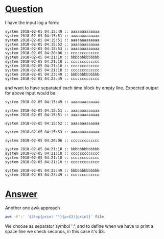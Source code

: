 # [Question](https://stackoverflow.com/questions/48617875/add-empty-line-between-each-time-blocks)
I have the input log a form:
```
system 2018-02-05 04:15:49 :: aaaaaaaaaaaaa  
system 2018-02-05 04:15:51 :: aaaaaaaaaaaaa  
system 2018-02-05 04:15:51 :: aaaaaaaaaaaaa  
system 2018-02-05 04:15:52 :: aaaaaaaaaaaaa  
system 2018-02-05 04:15:53 :: aaaaaaaaaaaaa  
system 2018-02-05 04:20:06 :: ccccccccccccc
system 2018-02-05 04:21:10 :: bbbbbbbbbbbbb
system 2018-02-05 04:21:10 :: ccccccccccccc
system 2018-02-05 04:21:10 :: ccccccccccccc
system 2018-02-05 04:21:10 :: ccccccccccccc
system 2018-02-05 04:23:49 :: bbbbbbbbbbbbb
system 2018-02-05 04:23:49 :: ccccccccccccc
```
and want to have separated each time block by empty line. Expected output for above input would be:
```
system 2018-02-05 04:15:49 :: aaaaaaaaaaaaa

system 2018-02-05 04:15:51 :: aaaaaaaaaaaaa  
system 2018-02-05 04:15:51 :: aaaaaaaaaaaaa  

system 2018-02-05 04:15:52 :: aaaaaaaaaaaaa  

system 2018-02-05 04:15:53 :: aaaaaaaaaaaaa  

system 2018-02-05 04:20:06 :: ccccccccccccc

system 2018-02-05 04:21:10 :: bbbbbbbbbbbbb
system 2018-02-05 04:21:10 :: ccccccccccccc
system 2018-02-05 04:21:10 :: ccccccccccccc
system 2018-02-05 04:21:10 :: ccccccccccccc

system 2018-02-05 04:23:49 :: bbbbbbbbbbbbb
system 2018-02-05 04:23:49 :: ccccccccccccc
```

# [Answer](https://stackoverflow.com/a/48629416/9210255)

Another one awk approach
```bash
awk -F':' '$3!=p{print ""}{p=$3}{print}' file
```
We choose as separator symbol ':', and to define when we have to print a space line we check seconds, in this case it's $3.
